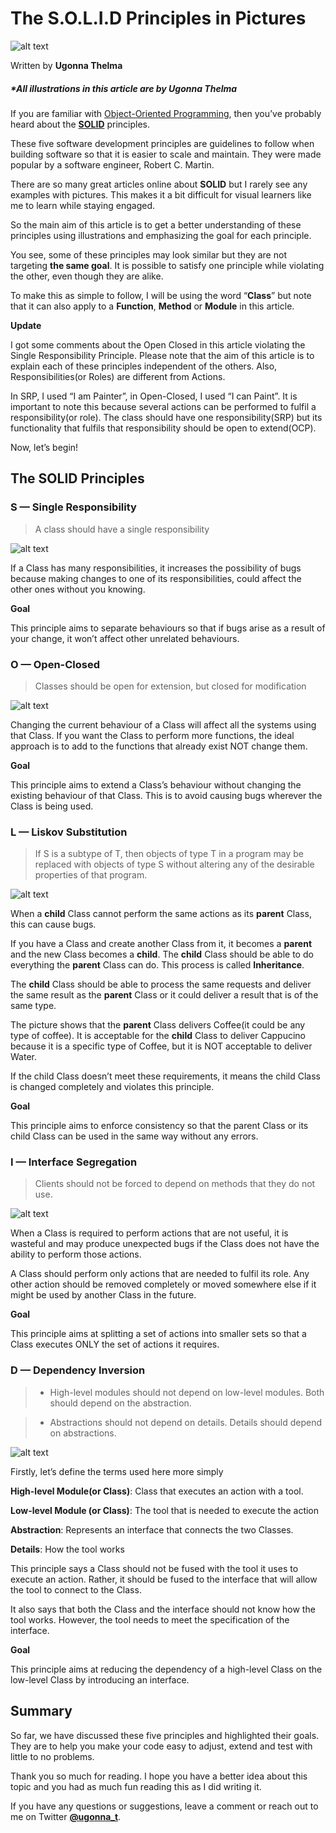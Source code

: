 
# The S.O.L.I.D Principles in Pictures

![alt text](images/1_wrxj0oBKpA_GXb8LPhXOeg.png "S.O.L.I.D")

Written by **Ugonna Thelma** 

##### *All illustrations in this article are by Ugonna Thelma


If you are familiar with [Object-Oriented Programming](https://en.wikipedia.org/wiki/Object-oriented_programming), then you’ve probably heard about the [**SOLID**](https://en.wikipedia.org/wiki/SOLID) principles.


These five software development principles are guidelines to follow when building software so that it is easier to scale and maintain. They were made popular by a software engineer, Robert C. Martin.

There are so many great articles online about **SOLID** but I rarely see any examples with pictures. This makes it a bit difficult for visual learners like me to learn while staying engaged.

So the main aim of this article is to get a better understanding of these principles using illustrations and emphasizing the goal for each principle.

You see, some of these principles may look similar but they are not targeting **the same goal**. It is possible to satisfy one principle while violating the other, even though they are alike.

To make this as simple to follow, I will be using the word “**Class**” but note that it can also apply to a **Function**, **Method** or **Module** in this article.

**Update**

I got some comments about the Open Closed in this article violating the Single Responsibility Principle. Please note that the aim of this article is to explain each of these principles independent of the others.
Also, Responsibilities(or Roles) are different from Actions. 

In SRP, I used “I am Painter”, in Open-Closed, I used “I can Paint”.
It is important to note this because several actions can be performed to fulfil a responsibility(or role). The class should have one responsibility(SRP) but its functionality that fulfils that responsibility should be open to extend(OCP).

Now, let’s begin!


## The SOLID Principles

### S — Single Responsibility

> A class should have a single responsibility

![alt text](images/1_P3oONz9Da3Tc1w97fMV73Q.png "Single Responsibility")

If a Class has many responsibilities, it increases the possibility of bugs because making changes to one of its responsibilities, could affect the other ones without you knowing.

**Goal**

This principle aims to separate behaviours so that if bugs arise as a result of your change, it won’t affect other unrelated behaviours.

### O — Open-Closed

> Classes should be open for extension, but closed for modification

![alt text](images/1_0MtFBmm6L2WVM04qCJOZPQ.png "Open-Closed")

Changing the current behaviour of a Class will affect all the systems using that Class.
If you want the Class to perform more functions, the ideal approach is to add to the functions that already exist NOT change them.

**Goal**

This principle aims to extend a Class’s behaviour without changing the existing behaviour of that Class. This is to avoid causing bugs wherever the Class is being used.

### L — Liskov Substitution

> If S is a subtype of T, then objects of type T in a program may be replaced with objects of type S without altering any of the desirable properties of that program.

![alt text](images/1_yKk2XKJaCLNlDxQMx1r55Q.png "Liskov Substitution")

When a **child** Class cannot perform the same actions as its **parent** Class, this can cause bugs.

If you have a Class and create another Class from it, it becomes a **parent** and the new Class becomes a **child**. The **child** Class should be able to do everything the **parent** Class can do. This process is called **Inheritance**.

The **child** Class should be able to process the same requests and deliver the same result as the **parent** Class or it could deliver a result that is of the same type.

The picture shows that the **parent** Class delivers Coffee(it could be any type of coffee). It is acceptable for the **child** Class to deliver Cappucino because it is a specific type of Coffee, but it is NOT acceptable to deliver Water.

If the child Class doesn’t meet these requirements, it means the child Class is changed completely and violates this principle.

**Goal**

This principle aims to enforce consistency so that the parent Class or its child Class can be used in the same way without any errors.

### I — Interface Segregation

> Clients should not be forced to depend on methods that they do not use.

![alt text](images/1_2hmyR9L43Vm64MYxj4Y89w.png "Interface Segregation")

When a Class is required to perform actions that are not useful, it is wasteful and may produce unexpected bugs if the Class does not have the ability to perform those actions.

A Class should perform only actions that are needed to fulfil its role. Any other action should be removed completely or moved somewhere else if it might be used by another Class in the future.

**Goal**

This principle aims at splitting a set of actions into smaller sets so that a Class executes ONLY the set of actions it requires.

### D — Dependency Inversion

> - High-level modules should not depend on low-level modules. Both should depend on the abstraction.

> - Abstractions should not depend on details. Details should depend on abstractions.

![alt text](images/1_Qk8tDmjQlyvwKxNTfXIo0Q.png "Dependency Inversion")

Firstly, let’s define the terms used here more simply

**High-level Module(or Class)**: Class that executes an action with a tool.

**Low-level Module (or Class)**: The tool that is needed to execute the action

**Abstraction**: Represents an interface that connects the two Classes.

**Details**: How the tool works

This principle says a Class should not be fused with the tool it uses to execute an action. Rather, it should be fused to the interface that will allow the tool to connect to the Class.

It also says that both the Class and the interface should not know how the tool works. However, the tool needs to meet the specification of the interface.

**Goal**

This principle aims at reducing the dependency of a high-level Class on the low-level Class by introducing an interface.

## Summary
So far, we have discussed these five principles and highlighted their goals. They are to help you make your code easy to adjust, extend and test with little to no problems.

Thank you so much for reading. I hope you have a better idea about this topic and you had as much fun reading this as I did writing it.

If you have any questions or suggestions, leave a comment or reach out to me on Twitter [**@ugonna_t**](https://twitter.com/ugonna_t).
